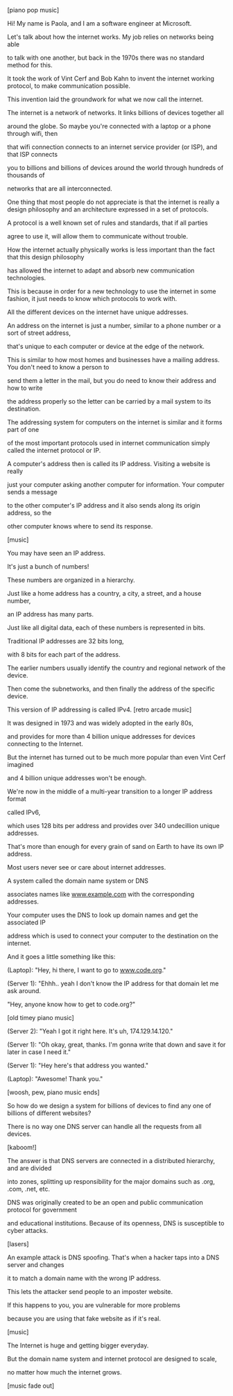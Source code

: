 [piano pop music]

Hi! My name is Paola,
and I am a software engineer at Microsoft.

Let's talk about how the internet
works. My job relies on networks being able

to talk with one another, but back in the
1970s there was no standard method for this.

It took the work of Vint Cerf and Bob Kahn
to invent the internet working protocol, to make communication possible.

This invention
laid the groundwork for what we now call the internet.

The internet is a network of networks.
It links billions of devices together all

around the globe. So maybe you're connected
with a laptop or a phone through wifi, then

that wifi connection connects to an internet
service provider (or ISP), and that ISP connects

you to billions and billions of devices around
the world through hundreds of thousands of

networks that are all interconnected.

One thing that most people do not appreciate is that the internet is really a design philosophy and an architecture expressed in a set of protocols.

A protocol is a well known set
of rules and standards, that if all parties

agree to use it, will allow them to communicate
without trouble.

How the internet actually physically works is less important than the fact that this design philosophy

has allowed the internet to adapt and absorb new communication technologies.

This is because in order for a new technology to use the internet in some fashion, it just needs to know which protocols to work with.

All the different devices on
the internet have unique addresses.

An address on the internet is just a number, similar
to a phone number or a sort of street address,

that's unique to each computer or device at
the edge of the network.

This is similar to how most homes and businesses have a mailing address. You don't need to know a person to

send them a letter in the mail, but you do
need to know their address and how to write

the address properly so the letter can be
carried by a mail system to its destination.

The addressing system for computers on the
internet is similar and it forms part of one

of the most important protocols used in internet
communication simply called the internet protocol or IP.

A computer's address then is called
its IP address. Visiting a website is really

just your computer asking another computer
for information. Your computer sends a message

to the other computer's IP address and it
also sends along its origin address, so the

other computer knows where to send its response.

[music]

You may have seen an IP address.

It's just a bunch of numbers!

These numbers are organized in a hierarchy.

Just like a home address has a country, a city, a street, and a house number,

an IP address has many parts.

Just like all digital data, each of these numbers is represented in bits.

Traditional IP addresses are 32 bits long,

with 8 bits for each part of the address.

The earlier numbers usually identify the country and regional network of the device.

Then come the subnetworks, and then finally the address of the specific device.

This version of IP addressing is called IPv4.  [retro arcade music]

It was designed in 1973 and was widely adopted in the early 80s,

and provides for more than 4 billion unique addresses for devices connecting to the Internet.

But the internet has turned out to be much more popular than even Vint Cerf imagined

and 4 billion unique addresses won't be enough.

We're now in the middle of
a multi-year transition to a longer IP address format

called IPv6,

which uses 128 bits per address and provides over 340 undecillion unique addresses.

That's more than enough for every grain of sand on Earth to have its own IP address.

Most users never see or care
about internet addresses.

A system called the domain name system or DNS

associates names like www.example.com with the corresponding addresses.

Your computer uses the DNS to look
up domain names and get the associated IP

address which is used to connect your computer
to the destination on the internet.

And it goes a little something like this:

(Laptop): "Hey, hi there, I want to go to www.code.org."

(Server 1): "Ehhh.. yeah I don't know the IP address for that domain let me ask around.

"Hey, anyone know how to get to code.org?"

[old timey piano music]

(Server 2): "Yeah I got it right here. It's uh, 174.129.14.120."

(Server 1): "Oh okay, great, thanks. I'm gonna write that down and save it for later in case I need it."

(Server 1): "Hey here's that address you
wanted."

(Laptop): "Awesome! Thank you."

[woosh, pew, piano music ends]

So how do we design a system for billions of
devices to find any one of billions of different websites?

There is no way one DNS server can
handle all the requests from all devices.

[kaboom!]

The answer is that DNS servers are connected
in a distributed hierarchy, and are divided

into zones, splitting up responsibility for
the major domains such as .org, .com, .net, etc.

DNS was originally created to be an open
and public communication protocol for government

and educational institutions. Because of its openness, DNS is susceptible to cyber attacks.

[lasers]

An example attack is DNS spoofing. That's
when a hacker taps into a DNS server and changes

it to match a domain name with the wrong IP address.

This lets the attacker send people to an imposter website.

If this happens to you, you are vulnerable for more problems

because you are using that fake website as if it's real.

[music]

The Internet is huge and getting bigger everyday.

But the domain name system
and internet protocol are designed to scale,

no matter how much the internet grows.

[music fade out]

